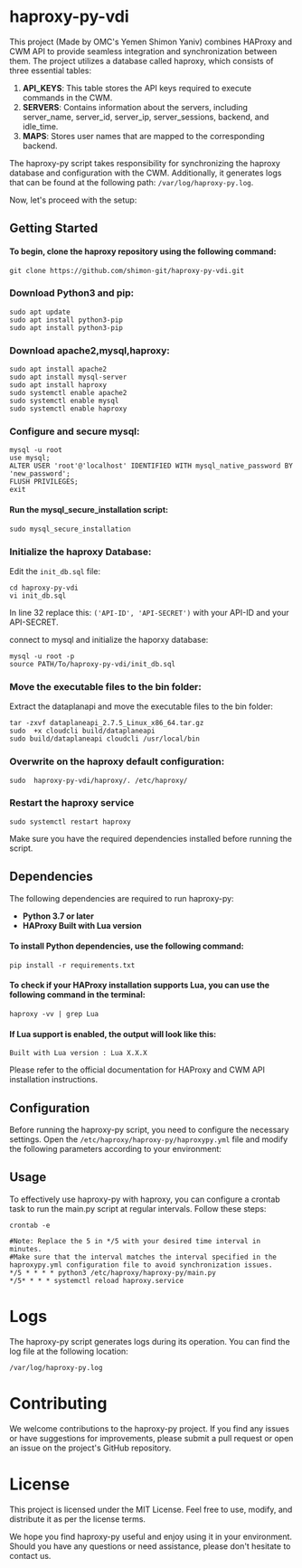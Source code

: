 # haproxy-py-vdi

This project (Made by OMC's Yemen Shimon Yaniv) combines HAProxy and CWM API to provide seamless integration and synchronization between them. The project utilizes a database called haproxy, which consists of three essential tables:

1. **API_KEYS**: This table stores the API keys required to execute commands in the CWM.
2. **SERVERS**: Contains information about the servers, including server_name, server_id, server_ip, server_sessions, backend, and idle_time.
3. **MAPS**: Stores user names that are mapped to the corresponding backend.

The haproxy-py script takes responsibility for synchronizing the haproxy database and configuration with the CWM. Additionally, it generates logs that can be found at the following path: `/var/log/haproxy-py.log`.

Now, let's proceed with the setup:

## Getting Started

#### To begin, clone the haproxy repository using the following command:

```shell
git clone https://github.com/shimon-git/haproxy-py-vdi.git
```

### Download Python3 and pip:

```shell
sudo apt update
sudo apt install python3-pip
sudo apt install python3-pip
```

### Download apache2,mysql,haproxy:

```shell
sudo apt install apache2
sudo apt install mysql-server
sudo apt install haproxy
sudo systemctl enable apache2
sudo systemctl enable mysql
sudo systemctl enable haproxy
```

### Configure and secure mysql:

```shell
mysql -u root
use mysql;
ALTER USER 'root'@'localhost' IDENTIFIED WITH mysql_native_password BY 'new_password';
FLUSH PRIVILEGES;
exit
```

#### Run the mysql_secure_installation script:

```shell
sudo mysql_secure_installation
```

### Initialize the haproxy Database:

Edit the `init_db.sql` file:

```shell
cd haproxy-py-vdi
vi init_db.sql
```

In line 32 replace this: `('API-ID', 'API-SECRET')` with your API-ID and your API-SECRET.

connect to mysql and initialize the haporxy database:

```shell
mysql -u root -p
source PATH/To/haproxy-py-vdi/init_db.sql
```

### Move the executable files to the bin folder:

Extract the dataplanapi and move the executable files to the bin folder:

```shell
tar -zxvf dataplaneapi_2.7.5_Linux_x86_64.tar.gz
sudo  +x cloudcli build/dataplaneapi
sudo build/dataplaneapi cloudcli /usr/local/bin
```

### Overwrite on the haproxy default configuration:

```shell
sudo  haproxy-py-vdi/haproxy/. /etc/haproxy/
```

### Restart the haproxy service

```shell
sudo systemctl restart haproxy
```

Make sure you have the required dependencies installed before running the script.
## Dependencies
The following dependencies are required to run haproxy-py:

  -  **Python 3.7 or later**
  -  **HAProxy Built with Lua version**

#### To install Python dependencies, use the following command:

```shell
pip install -r requirements.txt
```

#### To check if your HAProxy installation supports Lua, you can use the following command in the terminal:

```shell
haproxy -vv | grep Lua
```

#### If Lua support is enabled, the output will look like this:

```shell
Built with Lua version : Lua X.X.X
```

Please refer to the official documentation for HAProxy and CWM API installation instructions.

## Configuration
Before running the haproxy-py script, you need to configure the necessary settings.
Open the `/etc/haproxy/haproxy-py/haproxypy.yml` file and modify the following parameters according to your environment:


## Usage

To effectively use haproxy-py with haproxy, you can configure a crontab task to run the main.py script at regular intervals. Follow these steps:

```shell
crontab -e

#Note: Replace the 5 in */5 with your desired time interval in minutes.
#Make sure that the interval matches the interval specified in the haproxypy.yml configuration file to avoid synchronization issues.
*/5 * * * * python3 /etc/haproxy/haproxy-py/main.py
*/5* * * * systemctl reload haproxy.service
```

# Logs

The haproxy-py script generates logs during its operation. You can find the log file at the following location:

`
/var/log/haproxy-py.log
`

# Contributing

We welcome contributions to the haproxy-py project. If you find any issues or have suggestions for improvements, please submit a pull request or open an issue on the project's GitHub repository.

# License

This project is licensed under the MIT License. Feel free to use, modify, and distribute it as per the license terms.


We hope you find haproxy-py useful and enjoy using it in your environment. Should you have any questions or need assistance, please don't hesitate to contact us.


